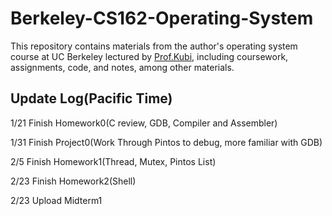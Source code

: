 # Berkeley-CS162-Operating-System
This repository contains materials from the author's operating system course at UC Berkeley lectured by [Prof.Kubi](https://www2.eecs.berkeley.edu/Faculty/Homepages/kubiatowicz.html), including coursework, assignments, code, and notes, among other materials.

## Update Log(Pacific Time)

1/21 Finish Homework0(C review, GDB, Compiler and Assembler)

1/31 Finish Project0(Work Through Pintos to debug, more familiar with GDB)

2/5 Finish Homework1(Thread, Mutex, Pintos List)

2/23 Finish Homework2(Shell)

2/23 Upload Midterm1

